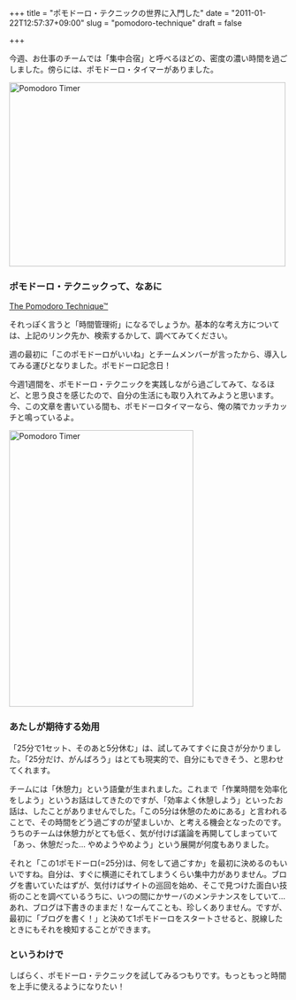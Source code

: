 +++
title = "ポモドーロ・テクニックの世界に入門した"
date = "2011-01-22T12:57:37+09:00"
slug = "pomodoro-technique"
draft = false

+++

<p>今週、お仕事のチームでは「集中合宿」と呼べるほどの、密度の濃い時間を過ごしました。傍らには、ポモドーロ・タイマーがありました。</p>
<p><a href="http://www.flickr.com/photos/june29/5376505799/" title="Pomodoro Timer by june29, on Flickr"><img src="http://farm6.static.flickr.com/5282/5376505799_c782d58f91.jpg" width="500" height="333" alt="Pomodoro Timer" /></a></p>
<h3>ポモドーロ・テクニックって、なあに</h3>
<p><a href="http://www.pomodorotechnique.com/" title="The Pomodoro Technique™">The Pomodoro Technique™</a></p>
<p>それっぽく言うと「時間管理術」になるでしょうか。基本的な考え方については、上記のリンク先か、検索するかして、調べてみてください。</p>
<p>週の最初に「このポモドーロがいいね」とチームメンバーが言ったから、導入してみる運びとなりました。ポモドーロ記念日！</p>
<p>今週1週間を、ポモドーロ・テクニックを実践しながら過ごしてみて、なるほど、と思う良さを感じたので、自分の生活にも取り入れてみようと思います。今、この文章を書いている間も、ポモドーロタイマーなら、俺の隣でカッチカッチと鳴っているよ。</p>
<p><a href="http://www.flickr.com/photos/june29/5377140836/" title="Pomodoro Timer by june29, on Flickr"><img src="http://farm6.static.flickr.com/5242/5377140836_f038343cba.jpg" width="333" height="500" alt="Pomodoro Timer" /></a></p>
<h3>あたしが期待する効用</h3>
<p>「25分で1セット、そのあと5分休む」は、試してみてすぐに良さが分かりました。「25分だけ、がんばろう」はとても現実的で、自分にもできそう、と思わせてくれます。</p>
<p>チームには「休憩力」という語彙が生まれました。これまで「作業時間を効率化をしよう」というお話はしてきたのですが、「効率よく休憩しよう」といったお話は、したことがありませんでした。「この5分は休憩のためにある」と言われることで、その時間をどう過ごすのが望ましいか、と考える機会となったのです。うちのチームは休憩力がとても低く、気が付けば議論を再開してしまっていて「あっ、休憩だった… やめようやめよう」という展開が何度もありました。</p>
<p>それと「この1ポモドーロ(=25分)は、何をして過ごすか」を最初に決めるのもいいですね。自分は、すぐに横道にそれてしまうくらい集中力がありません。ブログを書いていたはずが、気付けばサイトの巡回を始め、そこで見つけた面白い技術のことを調べているうちに、いつの間にかサーバのメンテナンスをしていて… あれ、ブログは下書きのままだ！なーんてことも、珍しくありません。ですが、最初に「ブログを書く！」と決めて1ポモドーロをスタートさせると、脱線したときにもそれを検知することができます。</p>
<h3>というわけで</h3>
<p>しばらく、ポモドーロ・テクニックを試してみるつもりです。もっともっと時間を上手に使えるようになりたい！</p>
